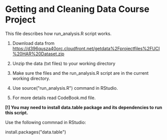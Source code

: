 Getting and Cleaning Data Course Project
===================================

This file describes how run_analysis.R script works.

1. Download data from https://d396qusza40orc.cloudfront.net/getdata%2Fprojectfiles%2FUCI%20HAR%20Dataset.zip 

2. Unzip the data (txt files) to your working directory

3. Make sure the files and the run_analysis.R script are in the current working directory.

4. Use source("run_analysis.R") command in RStudio.

5. For more details read CodeBook.md file.


<b>[!] You may need to install data.table package and its dependencies to run this script.</b>

Use the following commnad in RStudio:

install.packages("data.table")


